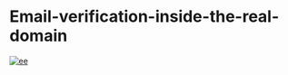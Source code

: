 # Email-verification-inside-the-real-domain

[
![ee](https://user-images.githubusercontent.com/63692107/103733769-77878100-5010-11eb-91ff-2b23392ad0f4.PNG)
](url)
